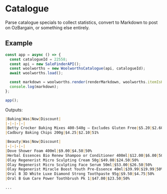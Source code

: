 # Catalogue

Parse catalogue specials to collect statistics, convert to Markdown to post on OzBargain, or something else entirely.

## Example

```javascript
const app = async () => {
  const catalogueId = 22558;
  const api = new SaleFinderAPI();
  const woolworths = new WoolworthsCatalogue(api, catalogueId);
  await woolworths.load();

  const markdown = woolworths.render(renderMarkdown, woolworths.itemIsHalfPrice);
  console.log(markdown);
};

app();

```

Outputs:
```markdown
|Baking|Was|Now|Discount|
|-|-|-|-|
|Betty Crocker Baking Mixes 400-540g – Excludes Gluten Free|$5.20|$2.60|50%
|Cadbury Baking Chips 200g|$4.25|$2.10|51%

|Beauty|Was|Now|Discount|
|-|-|-|-|
|Dove Shower Foam 400ml|$9.00|$4.50|50%
|Herbal Essences Bio Renew Shampoo or Conditioner 400ml|$12.00|$6.00|50%
|Olay Regenerist Micro Sculpting Cream 50g|$49.00|$24.50|50%
|Olay Regenerist Micro Sculpting Face Serum 50ml|$53.00|$26.50|50%
|Olay Regenerist Miracle Boost Youth Pre-Essence 40ml|$39.99|$19.99|50%
|Oral B 3D White Luxe Diamond Strong Toothpaste 95g|$9.50|$4.75|50%
|Oral B Gum Care Power Toothbrush Pk 1|$47.00|$23.50|50%

...
```
